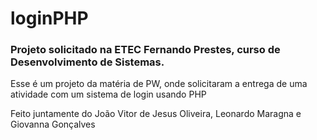 # loginPHP

<h3> Projeto solicitado na ETEC Fernando Prestes, curso de Desenvolvimento de Sistemas.</h3>
Esse é um projeto da matéria de PW, onde solicitaram a entrega de uma atividade com um sistema de login usando PHP

Feito juntamente do João Vitor de Jesus Oliveira, Leonardo Maragna e Giovanna Gonçalves
